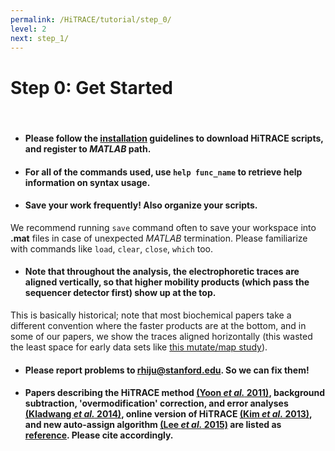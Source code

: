 ```yaml
---
permalink: /HiTRACE/tutorial/step_0/
level: 2
next: step_1/
---
```


# Step 0: Get Started

<br/>

* #### Please follow the [**installation**](/../../install/) guidelines to download HiTRACE scripts, and register to _MATLAB_ path.

* #### For all of the commands used, use `help func_name` to retrieve help information on syntax usage.

* #### Save your work frequently! Also organize your scripts.

We recommend running `save` command often to save your workspace into **.mat** files in case of unexpected _MATLAB_ termination. Please familiarize with commands like `load`, `clear`, `close`, `which` too.

* #### Note that throughout the analysis, the electrophoretic traces are aligned vertically, so that higher mobility products (which pass the sequencer detector first) show up at the top. 

This is basically historical; note that most biochemical papers take a different convention where the faster products are at the bottom, and in some of our papers, we show the traces aligned horizontally (this wasted the least space for early data sets like [this mutate/map study](https://daslab.stanford.edu/site_data/pub_pdf/2011_Kladwang_NatChem.pdf)).

* #### Please report problems to [rhiju@stanford.edu](mailto:rhiju@stanford.edu). So we can fix them!

* #### Papers describing the HiTRACE method [(Yoon _et al._ 2011)](https://daslab.stanford.edu/site_data/pub_pdf/2011_Yoon_Bioinfo.pdf), background subtraction, 'overmodification' correction, and error analyses [(Kladwang _et al._ 2014)](https://daslab.stanford.edu/site_data/pub_pdf/2014_Kladwang_Biochem.pdf), online version of HiTRACE [(Kim _et al._ 2013)](https://daslab.stanford.edu/site_data/pub_pdf/2013_Kim_NAR.pdf), and new auto-assign algorithm [(Lee _et al._ 2015)](https://daslab.stanford.edu/site_data/pub_pdf/2015_Lee_Bioinfo.pdf) are listed as [**reference**](/HiTRACE#reference). Please cite accordingly.

